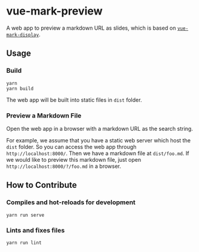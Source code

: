 # vue-mark-preview

A web app to preview a markdown URL as slides, which is based on [`vue-mark-display`](https://github.com/Jinjiang/vue-mark-display).

## Usage

### Build

```
yarn
yarn build
```

The web app will be built into static files in `dist` folder.

### Preview a Markdown File

Open the web app in a browser with a markdown URL as the search string.

For example, we assume that you have a static web server which host the `dist` folder. So you can access the web app through `http://localhost:8000/`. Then we have a markdown file at `dist/foo.md`. If we would like to preview this markdown file, just open `http://localhost:8000/?/foo.md` in a browser.

## How to Contribute

### Compiles and hot-reloads for development

```
yarn run serve
```

### Lints and fixes files
```
yarn run lint
```
